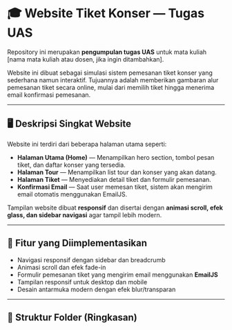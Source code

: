 # 🎓 Website Tiket Konser — Tugas UAS

Repository ini merupakan **pengumpulan tugas UAS** untuk mata kuliah [nama mata kuliah atau dosen, jika ingin ditambahkan].

Website ini dibuat sebagai simulasi sistem pemesanan tiket konser yang sederhana namun interaktif. Tujuannya adalah memberikan gambaran alur pemesanan tiket secara online, mulai dari memilih tiket hingga menerima email konfirmasi pemesanan.

---

## 🖥️ Deskripsi Singkat Website

Website ini terdiri dari beberapa halaman utama seperti:

- **Halaman Utama (Home)** — Menampilkan hero section, tombol pesan tiket, dan daftar konser yang tersedia.
- **Halaman Tour** — Menampilkan list tour dan konser yang akan datang.
- **Halaman Tiket** — Menyediakan detail tiket dan formulir pemesanan.
- **Konfirmasi Email** — Saat user memesan tiket, sistem akan mengirim email otomatis menggunakan EmailJS.

Tampilan website dibuat **responsif** dan disertai dengan **animasi scroll, efek glass, dan sidebar navigasi** agar tampil lebih modern.

---

## 📌 Fitur yang Diimplementasikan

- Navigasi responsif dengan sidebar dan breadcrumb
- Animasi scroll dan efek fade-in
- Formulir pemesanan tiket yang mengirim email menggunakan **EmailJS**
- Tampilan responsif untuk desktop dan mobile
- Desain antarmuka modern dengan efek blur/transparan

---

## 📂 Struktur Folder (Ringkasan)

